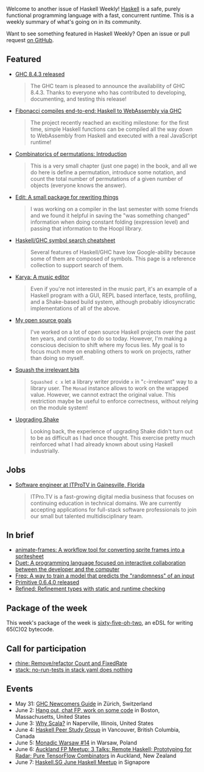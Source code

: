 <!-- 2018-05-31 -->

Welcome to another issue of Haskell Weekly!
[Haskell](https://www.haskell.org) is a safe, purely functional programming language with a fast, concurrent runtime.
This is a weekly summary of what's going on in its community.

Want to see something featured in Haskell Weekly?
Open an issue or pull request [on GitHub](https://github.com/haskellweekly/haskellweekly.github.io).

## Featured

-   [GHC 8.4.3 released](https://ghc.haskell.org/trac/ghc/blog/ghc-8.4.3-released)

    > The GHC team is pleased to announce the availability of GHC 8.4.3. Thanks to everyone who has contributed to developing, documenting, and testing this release!

-   [Fibonacci compiles end-to-end: Haskell to WebAssembly via GHC](https://www.tweag.io/posts/2018-05-29-hello-asterius.html)

    > The project recently reached an exciting milestone: for the first time, simple Haskell functions can be compiled all the way down to WebAssembly from Haskell and executed with a real JavaScript runtime!

-   [Combinatorics of permutations: Introduction](https://vynm.github.io/Comutations/posts/2018-05-25-00Introduction.html)

    > This is a very small chapter (just one page) in the book, and all we do here is define a permutation, introduce some notation, and count the total number of permutations of a given number of objects (everyone knows the answer).

-   [Edit: A small package for rewriting things](https://np.reddit.com/r/haskell/comments/8mrqfy/ann_edit_a_small_package_for_rewriting_things/)

    > I was working on a compiler in the last semester with some friends and we found it helpful in saving the "was something changed" information when doing constant folding (expression level) and passing that information to the Hoopl library.

-   [Haskell/GHC symbol search cheatsheet](https://github.com/takenobu-hs/haskell-symbol-search-cheatsheet/blob/d5ed393674b6146b7ce17778f27ad3eab896f9a6/README.md#readme)

    > Several features of Haskell/GHC have low Google-ability because some of them are composed of symbols. This page is a reference collection to support search of them.

-   [Karya: A music editor](https://mail.haskell.org/pipermail/haskell-cafe/2018-May/129185.html)

    > Even if you're not interested in the music part, it's an example of a Haskell program with a GUI, REPL based interface, tests, profiling, and a Shake-based build system, although probably idiosyncratic implementations of all of the above.

-   [My open source goals](https://www.snoyman.com/blog/2018/05/my-open-source-goals)

    > I've worked on a lot of open source Haskell projects over the past ten years, and continue to do so today. However, I'm making a conscious decision to shift where my focus lies. My goal is to focus much more on enabling others to work on projects, rather than doing so myself.

-   [Squash the irrelevant bits](http://oleg.fi/gists/posts/2018-05-28-squash.html)

    > `Squashed c x` let a library writer provide `x` in "`c`-irrelevant" way to a library user. The `Monad` instance allows to work on the wrapped value. However, we cannot extract the original value. This restriction maybe be useful to enforce correctness, without relying on the module system!

-   [Upgrading Shake](https://tech-blog.capital-match.com/posts/5-upgrading-shake.html)

    > Looking back, the experience of upgrading Shake didn't turn out to be as difficult as I had once thought. This exercise pretty much reinforced what I had already known about using Haskell industrially.

## Jobs

-   [Software engineer at ITProTV in Gainesville, Florida](https://functionaljobs.com/jobs/9080-software-engineer-developer-at-itprotv)

    > ITPro.TV is a fast-growing digital media business that focuses on continuing education in technical domains. We are currently accepting applications for full-stack software professionals to join our small but talented multidisciplinary team.

## In brief

-   [animate-frames: A workflow tool for converting sprite frames into a spritesheet](https://github.com/jxv/animate-frames/tree/8f7b8a83236c127f21357039f5cec44397baa1ed#readme)
-   [Duet: A programming language focused on interactive collaboration between the developer and the computer](https://github.com/duet-lang/duet/tree/eac73755e5796b07eadde1d8d2425867058e8e76#readme)
-   [Freq: A way to train a model that predicts the "randomness" of an input](https://hackage.haskell.org/package/freq-0.1.0.3/docs/Freq.html)
-   [Primitive 0.6.4.0 released](https://mail.haskell.org/pipermail/haskell-cafe/2018-May/129203.html)
-   [Refined: Refinement types with static and runtime checking](https://hackage.haskell.org/package/refined-0.2.2.0/docs/Refined.html)

## Package of the week

This week's package of the week is [sixty-five-oh-two](https://hackage.haskell.org/package/sixty-five-oh-two-1.2.0.0),
an eDSL for writing 65(C)02 bytecode.

## Call for participation

-   [rhine: Remove/refactor Count and FixedRate](https://github.com/turion/rhine/issues/66)
-   [stack: no-run-tests in stack.yaml does nothing](https://github.com/commercialhaskell/stack/issues/4044)

## Events

-   May 31: [GHC Newcomers Guide](https://www.meetup.com/HaskellerZ/events/250661375/) in Z&#xfc;rich, Switzerland
-   June 2: [Hang out, chat FP, work on some code](https://www.meetup.com/Weekly-Functional-Programming-Meetup/events/251158667/) in Boston, Massachusetts, United States
-   June 3: [Why Scala?](https://www.meetup.com/SoftDev/events/249946846/) in Naperville, Illinois, United States
-   June 4: [Haskell Peer Study Group](https://www.meetup.com/Vancouver-Functional-Programmers/events/251197121/) in Vancouver, British Columbia, Canada
-   June 5: [Monadic Warsaw #14](https://www.meetup.com/Monadic-Warsaw/events/249543097/) in Warsaw, Poland
-   June 6: [Auckland FP Meetup: 3 Talks: Remote Haskell; Prototyping for Radar; Pure TensorFlow Combinators](https://www.meetup.com/Functional-Programming-Auckland/events/250854233/) in Auckland, New Zealand
-   June 7: [Haskell.SG June Haskell Meetup](https://www.meetup.com/HASKELL-SG/events/248176887/) in Signapore
